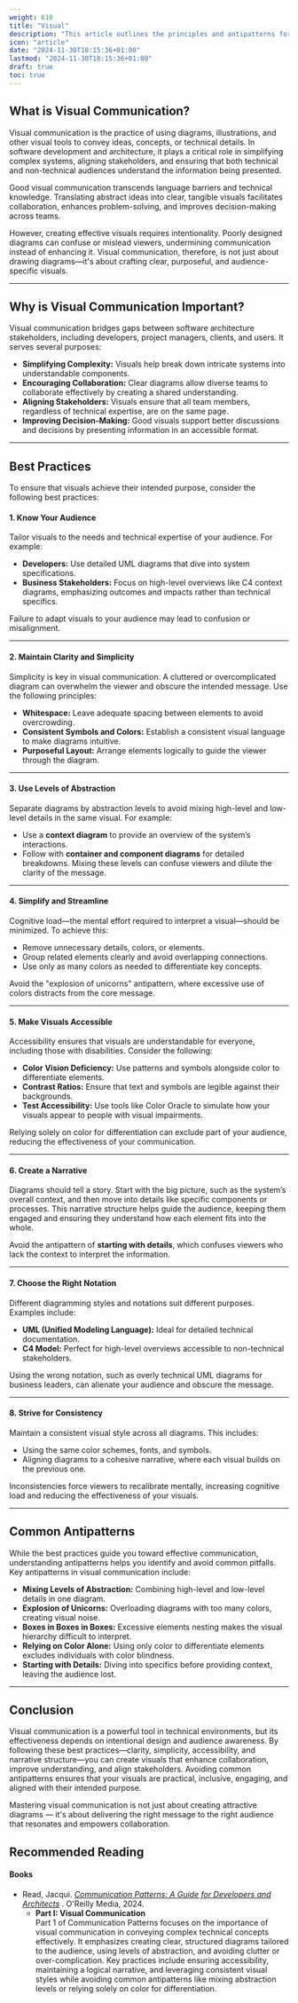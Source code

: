 ```yaml
---
weight: 610
title: "Visual"
description: "This article outlines the principles and antipatterns for creating effective visualizations (diagrams)."
icon: "article"
date: "2024-11-30T18:15:36+01:00"
lastmod: "2024-11-30T18:15:36+01:00"
draft: true
toc: true
---
```

## What is Visual Communication?

Visual communication is the practice of using diagrams, illustrations, and other visual tools to convey ideas, concepts, or technical details. In software development and architecture, it plays a critical role in simplifying complex systems, aligning stakeholders, and ensuring that both technical and non-technical audiences understand the information being presented.

Good visual communication transcends language barriers and technical knowledge. Translating abstract ideas into clear, tangible visuals facilitates collaboration, enhances problem-solving, and improves decision-making across teams.

However, creating effective visuals requires intentionality. Poorly designed diagrams can confuse or mislead viewers, undermining communication instead of enhancing it. Visual communication, therefore, is not just about drawing diagrams—it's about crafting clear, purposeful, and audience-specific visuals.

---

## Why is Visual Communication Important?

Visual communication bridges gaps between software architecture stakeholders, including developers, project managers, clients, and users. It serves several purposes:

* **Simplifying Complexity:** Visuals help break down intricate systems into understandable components.
* **Encouraging Collaboration:** Clear diagrams allow diverse teams to collaborate effectively by creating a shared understanding.
* **Aligning Stakeholders:** Visuals ensure that all team members, regardless of technical expertise, are on the same page.
* **Improving Decision-Making:** Good visuals support better discussions and decisions by presenting information in an accessible format.

---

## Best Practices

To ensure that visuals achieve their intended purpose, consider the following best practices:

#### 1. Know Your Audience

Tailor visuals to the needs and technical expertise of your audience. For example:

* **Developers:** Use detailed UML diagrams that dive into system specifications.
* **Business Stakeholders:** Focus on high-level overviews like C4 context diagrams, emphasizing outcomes and impacts rather than technical specifics.

Failure to adapt visuals to your audience may lead to confusion or misalignment.

---

#### 2. Maintain Clarity and Simplicity

Simplicity is key in visual communication. A cluttered or overcomplicated diagram can overwhelm the viewer and obscure the intended message. Use the following principles:

* **Whitespace:** Leave adequate spacing between elements to avoid overcrowding.
* **Consistent Symbols and Colors:** Establish a consistent visual language to make diagrams intuitive.
* **Purposeful Layout:** Arrange elements logically to guide the viewer through the diagram.

---

#### 3. Use Levels of Abstraction

Separate diagrams by abstraction levels to avoid mixing high-level and low-level details in the same visual. For example:

* Use a **context diagram** to provide an overview of the system’s interactions.
* Follow with **container and component diagrams** for detailed breakdowns.
  Mixing these levels can confuse viewers and dilute the clarity of the message.

---

#### 4. Simplify and Streamline

Cognitive load—the mental effort required to interpret a visual—should be minimized. To achieve this:

* Remove unnecessary details, colors, or elements.
* Group related elements clearly and avoid overlapping connections.
* Use only as many colors as needed to differentiate key concepts.

Avoid the "explosion of unicorns" antipattern, where excessive use of colors distracts from the core message.

---

#### 5. Make Visuals Accessible

Accessibility ensures that visuals are understandable for everyone, including those with disabilities. Consider the following:

* **Color Vision Deficiency:** Use patterns and symbols alongside color to differentiate elements.
* **Contrast Ratios:** Ensure that text and symbols are legible against their backgrounds.
* **Test Accessibility:** Use tools like Color Oracle to simulate how your visuals appear to people with visual impairments.

Relying solely on color for differentiation can exclude part of your audience, reducing the effectiveness of your communication.

---

#### 6. Create a Narrative

Diagrams should tell a story. Start with the big picture, such as the system’s overall context, and then move into details like specific components or processes. This narrative structure helps guide the audience, keeping them engaged and ensuring they understand how each element fits into the whole.

Avoid the antipattern of **starting with details**, which confuses viewers who lack the context to interpret the information.

---

#### 7. Choose the Right Notation

Different diagramming styles and notations suit different purposes. Examples include:

* **UML (Unified Modeling Language):** Ideal for detailed technical documentation.
* **C4 Model:** Perfect for high-level overviews accessible to non-technical stakeholders.

Using the wrong notation, such as overly technical UML diagrams for business leaders, can alienate your audience and obscure the message.

---

#### 8. Strive for Consistency

Maintain a consistent visual style across all diagrams. This includes:

* Using the same color schemes, fonts, and symbols.
* Aligning diagrams to a cohesive narrative, where each visual builds on the previous one.

Inconsistencies force viewers to recalibrate mentally, increasing cognitive load and reducing the effectiveness of your visuals.

---

## Common Antipatterns

While the best practices guide you toward effective communication, understanding antipatterns helps you identify and avoid common pitfalls. Key antipatterns in visual communication include:

* **Mixing Levels of Abstraction:** Combining high-level and low-level details in one diagram.
* **Explosion of Unicorns:** Overloading diagrams with too many colors, creating visual noise.
* **Boxes in Boxes in Boxes:** Excessive elements nesting makes the visual hierarchy difficult to interpret.
* **Relying on Color Alone:** Using only color to differentiate elements excludes individuals with color blindness.
* **Starting with Details:** Diving into specifics before providing context, leaving the audience lost.

---

## Conclusion

Visual communication is a powerful tool in technical environments, but its effectiveness depends on intentional design and audience awareness. By following these best practices—clarity, simplicity, accessibility, and narrative structure—you can create visuals that enhance collaboration, improve understanding, and align stakeholders. Avoiding common antipatterns ensures that your visuals are practical, inclusive, engaging, and aligned with their intended purpose.

Mastering visual communication is not just about creating attractive diagrams — it's about delivering the right message to the right audience that resonates and empowers collaboration.

## Recommended Reading

#### Books

* Read, Jacqui. *[Communication Patterns: A Guide for Developers and Architects](https://communicationpatternsbook.com/)* . O'Reilly Media, 2024.
  * **Part I: Visual Communication**\
    Part 1 of Communication Patterns focuses on the importance of visual communication in conveying complex technical concepts effectively. It emphasizes creating clear, structured diagrams tailored to the audience, using levels of abstraction, and avoiding clutter or over-complication. Key practices include ensuring accessibility, maintaining a logical narrative, and leveraging consistent visual styles while avoiding common antipatterns like mixing abstraction levels or relying solely on color for differentiation.
